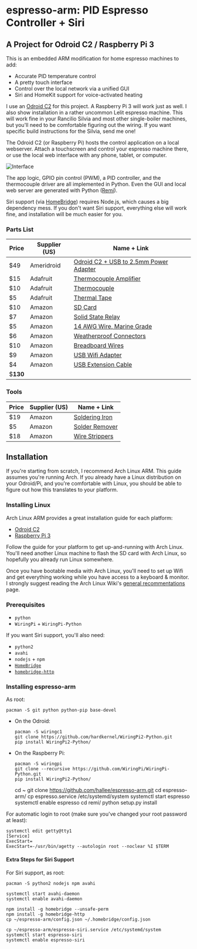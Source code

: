 # espresso-arm: PID Espresso Controller + Siri

## A Project for Odroid C2 / Raspberry Pi 3

This is an embedded ARM modification for home espresso machines to add:

* Accurate PID temperature control
* A pretty touch interface
* Control over the local network via a unified GUI
* Siri and HomeKit support for voice-activated heating

I use an [Odroid C2](http://ameridroid.com/products/odroid-c2) for this project. A Raspberry Pi 3 will work just as well. I also show installation in a rather uncommon Lelit espresso machine. This will work fine in your Rancilio Silvia and most other single-boiler machines, but you'll need to be comfortable figuring out the wiring. If you want specific build instructions for the Silvia, send me one!

The Odroid C2 (or Raspberry Pi) hosts the control application on a local webserver. Attach a touchscreen and control your espresso machine there, or use the local web interface with any phone, tablet, or computer.

![Interface](http://i.imgur.com/gbyqMFy.png)

The app logic, GPIO pin control (PWM), a PID controller, and the thermocouple driver are all implemented in Python. Even the GUI and local web server are generated with Python ([Remi](https://github.com/dddomodossola/remi)).

Siri support (via [HomeBridge](https://github.com/nfarina/homebridge)) requires Node.js, which causes a big dependency mess. If you don't want Siri support, everything else will work fine, and installation will be much easier for you.

### Parts List

Price | Supplier (US) | Name + Link
----- | ------------- | ----
$49 | Ameridroid | [Odroid C2 + USB to 2.5mm Power Adapter](http://ameridroid.com/products/odroid-c2)
$15 | Adafruit   | [Thermocouple Amplifier](https://www.adafruit.com/products/269)
$10 | Adafruit   | [Thermocouple](https://www.adafruit.com/products/270)
$5  | Adafruit   | [Thermal Tape](https://www.adafruit.com/products/1468)
$10  | Amazon    | [SD Card](https://smile.amazon.com/Samsung-Class-Adapter-MB-MG16EA-AM/dp/B014W1ZL3S/ref=sr_1_1?ie=UTF8&qid=1466254153&sr=8-1)
$7  | Amazon     | [Solid State Relay](https://smile.amazon.com/gp/product/B00E1LC1VK/ref=od_aui_detailpages01?ie=UTF8&psc=1)
$5  | Amazon     | [14 AWG Wire, Marine Grade](https://smile.amazon.com/gp/product/B000NV2E6O/ref=od_aui_detailpages00?ie=UTF8&psc=1)
$6  | Amazon     | [Weatherproof Connectors](https://smile.amazon.com/gp/product/B00GMO98NI/ref=od_aui_detailpages01?ie=UTF8&psc=1)
$10 | Amazon     | [Breadboard Wires](https://smile.amazon.com/gp/product/B00M5WLZDW/ref=od_aui_detailpages01?ie=UTF8&psc=1)
$9  | Amazon     | [USB Wifi Adapter](https://smile.amazon.com/gp/product/B003MTTJOY/ref=od_aui_detailpages01?ie=UTF8&psc=1)
$4  | Amazon     | [USB Extension Cable](https://smile.amazon.com/Tripp-Lite-Universal-Reversible-UR024-18N-RA/dp/B00ESZJEEG/ref=sr_1_29?s=electronics&ie=UTF8&qid=1465866122&sr=1-29&keywords=usb+extension)
$**130**    |            |  

### Tools

Price | Supplier (US) | Name + Link
----- | ------------- | ----
$19 | Amazon     | [Soldering Iron](https://smile.amazon.com/gp/product/B0192PZD1Y/ref=od_aui_detailpages01?ie=UTF8&psc=1)
$5  | Amazon     | [Solder Remover](https://smile.amazon.com/gp/product/B00L2HRW92/ref=od_aui_detailpages01?ie=UTF8&psc=1)
$18  | Amazon     | [Wire Strippers](https://smile.amazon.com/gp/product/B000OQ21CA/ref=oh_aui_detailpage_o02_s00?ie=UTF8&psc=1)

## Installation

If you're starting from scratch, I recommend Arch Linux ARM. This guide assumes you're running Arch. If you already have a Linux distribution on your Odroid/Pi, and you're comfortable with Linux, you should be able to figure out how this translates to your platform.

### Installing Linux

Arch Linux ARM provides a great installation guide for each platform:

 * [Odroid C2](https://archlinuxarm.org/platforms/armv8/amlogic/odroid-c2)
 * [Raspberry Pi 3](https://archlinuxarm.org/platforms/armv8/broadcom/raspberry-pi-3)

 Follow the guide for your platform to get up-and-running with Arch Linux. You'll need another Linux machine to flash the SD card with Arch Linux, so hopefully you already run Linux somewhere.

Once you have bootable media with Arch Linux, you'll need to set up Wifi and get everything working while you have access to a keyboard & monitor. I strongly suggest reading the Arch Linux Wiki's [general recommentations](https://wiki.archlinux.org/index.php/General_recommendations) page.

### Prerequisites

* `python`
* `WiringPi` + `WiringPi-Python`

If you want Siri support, you'll also need:
* `python2`
* `avahi`
* `nodejs` + `npm`
* [`HomeBridge`](https://github.com/nfarina/homebridge)
* [`homebridge-http`](https://github.com/rudders/homebridge-http)

### Installing espresso-arm

As root:

    pacman -S git python python-pip base-devel

* On the Odroid:

      pacman -S wiringc1
      git clone https://github.com/hardkernel/WiringPi2-Python.git
      pip install WiringPi2-Python/

* On the Raspberry Pi:

      pacman -S wiringpi
      git clone --recursive https://github.com/WiringPi/WiringPi-Python.git
      pip install WiringPi2-Python/


    cd ~
    git clone https://github.com/hallee/espresso-arm.git
    cd espresso-arm/
    cp espresso.service /etc/systemd/system
    systemctl start espresso
    systemctl enable espresso
    cd remi/
    python setup.py install

For automatic login to root (make sure you've changed your root password at least):

    systemctl edit getty@tty1
    [Service]
    ExecStart=
    ExecStart=-/usr/bin/agetty --autologin root --noclear %I $TERM




#### Extra Steps for Siri Support

For Siri support, as root:

    pacman -S python2 nodejs npm avahi

    systemctl start avahi-daemon
    systemctl enable avahi-daemon

    npm install -g homebridge --unsafe-perm
    npm install -g homebridge-http
    cp ~/espresso-arm/config.json ~/.homebridge/config.json

    cp ~/espresso-arm/espresso-siri.service /etc/systemd/system
    systemctl start espresso-siri
    systemctl enable espresso-siri
